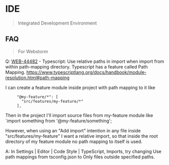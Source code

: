 # IDE

> Integrated Development Environment

## FAQ

> For Webstorm

Q: [WEB-44482](https://youtrack.jetbrains.com/issue/WEB-44482) - Typescript: Use relative paths in import when import from within path-mapping directory.
Typescript has a feature called Path Mapping. https://www.typescriptlang.org/docs/handbook/module-resolution.html#path-mapping

I can create a feature module inside project with path mapping to it like

         "@my-feature/*": [
           "src/features/my-feature/*"
         ],

Then in the project I'll import source files from my-feature module like `import something from '@my-feature/something';

However, when using an "Add import" intention in any file inside "src/features/my-feature" I want a relative import, so that inside the root directory of my feature module no path mapping to itself is used.

A: In Settings | Editor | Code Style | TypeScript, Imports, try changing Use path mappings from tsconfig.json to Only files outside specified paths.
